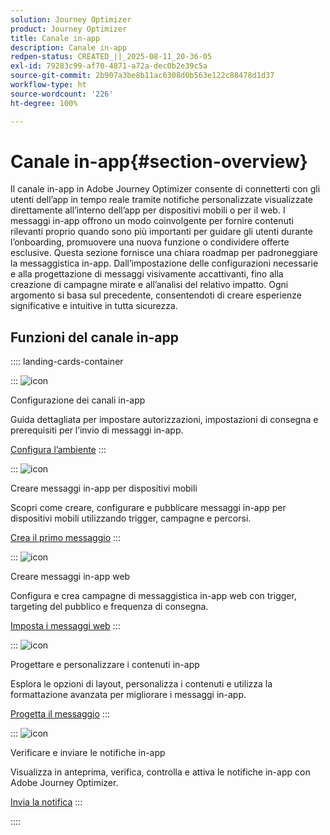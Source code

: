 ```yaml
---
solution: Journey Optimizer
product: Journey Optimizer
title: Canale in-app
description: Canale in-app
redpen-status: CREATED_||_2025-08-11_20-36-05
exl-id: 79283c99-af70-4871-a72a-dec0b2e39c5a
source-git-commit: 2b907a3be8b11ac6308d0b563e122c88478d1d37
workflow-type: ht
source-wordcount: '226'
ht-degree: 100%

---
```


# Canale in-app{#section-overview}

Il canale in-app in Adobe Journey Optimizer consente di connetterti con gli utenti dell’app in tempo reale tramite notifiche personalizzate visualizzate direttamente all’interno dell’app per dispositivi mobili o per il web. I messaggi in-app offrono un modo coinvolgente per fornire contenuti rilevanti proprio quando sono più importanti per guidare gli utenti durante l’onboarding, promuovere una nuova funzione o condividere offerte esclusive. Questa sezione fornisce una chiara roadmap per padroneggiare la messaggistica in-app. Dall’impostazione delle configurazioni necessarie e alla progettazione di messaggi visivamente accattivanti, fino alla creazione di campagne mirate e all’analisi del relativo impatto. Ogni argomento si basa sul precedente, consentendoti di creare esperienze significative e intuitive in tutta sicurezza.

## Funzioni del canale in-app

:::: landing-cards-container

:::
![icon](https://cdn.experienceleague.adobe.com/icons/gear.svg?lang=it)

Configurazione dei canali in-app

Guida dettagliata per impostare autorizzazioni, impostazioni di consegna e prerequisiti per l’invio di messaggi in-app.

[Configura l’ambiente](../using/in-app/inapp-configuration.md)
:::

:::
![icon](https://cdn.experienceleague.adobe.com/icons/list-check.svg)

Creare messaggi in-app per dispositivi mobili

Scopri come creare, configurare e pubblicare messaggi in-app per dispositivi mobili utilizzando trigger, campagne e percorsi.

[Crea il primo messaggio](../using/in-app/create-in-app.md)
:::

:::
![icon](https://cdn.experienceleague.adobe.com/icons/puzzle-piece.svg)

Creare messaggi in-app web

Configura e crea campagne di messaggistica in-app web con trigger, targeting del pubblico e frequenza di consegna.

[Imposta i messaggi web](../using/in-app/create-in-app-web.md)
:::

:::
![icon](https://cdn.experienceleague.adobe.com/icons/paint-brush.svg)

Progettare e personalizzare i contenuti in-app

Esplora le opzioni di layout, personalizza i contenuti e utilizza la formattazione avanzata per migliorare i messaggi in-app.

[Progetta il messaggio](../using/in-app/design-in-app.md)
:::

:::
![icon](https://cdn.experienceleague.adobe.com/icons/paper-plane.svg)

Verificare e inviare le notifiche in-app

Visualizza in anteprima, verifica, controlla e attiva le notifiche in-app con Adobe Journey Optimizer.

[Invia la notifica](../using/in-app/send-in-app.md)
:::

::::
